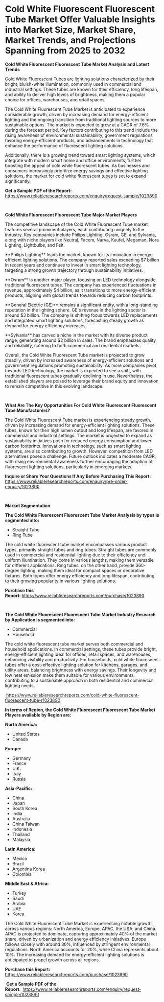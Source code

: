 <p><h1>Cold White Fluorescent Fluorescent Tube Market Offer Valuable Insights into Market Size, Market Share, Market Trends, and Projections Spanning from 2025 to 2032</h1></p><p><strong>Cold White Fluorescent Fluorescent Tube Market Analysis and Latest Trends</strong></p>
<p><p>Cold White Fluorescent Tubes are lighting solutions characterized by their bright, bluish-white illumination, commonly used in commercial and industrial settings. These tubes are known for their efficiency, long lifespan, and ability to deliver high levels of brightness, making them a popular choice for offices, warehouses, and retail spaces. </p><p>The Cold White Fluorescent Tube Market is anticipated to experience considerable growth, driven by increasing demand for energy-efficient lighting and the ongoing transition from traditional lighting sources to more sustainable options. The market is expected to grow at a CAGR of 7.6% during the forecast period. Key factors contributing to this trend include the rising awareness of environmental sustainability, government regulations favoring energy-efficient products, and advancements in technology that enhance the performance of fluorescent lighting solutions.</p><p>Additionally, there is a growing trend toward smart lighting systems, which integrate with modern smart home and office environments, further boosting the appeal of cold white fluorescent tubes. As businesses and consumers increasingly prioritize energy savings and effective lighting solutions, the market for cold white fluorescent tubes is set to expand significantly.</p></p>
<p><strong>Get a Sample PDF of the Report:&nbsp;</strong> <a href="https://www.reliableresearchreports.com/enquiry/request-sample/1023890?utm_campaign=3321&utm_medium=2&utm_source=Github&utm_content=ia&utm_term=18042025&utm_id=cold-white-fluorescent-fluorescent-tube">https://www.reliableresearchreports.com/enquiry/request-sample/1023890</a></p>
<p>&nbsp;</p>
<p><strong>Cold White Fluorescent Fluorescent Tube Major Market Players</strong></p>
<p><p>The competitive landscape of the Cold White Fluorescent Tube market features several prominent players, each contributing uniquely to the industry. Key companies include Philips Lighting, Osram, GE, and Sylvania, along with niche players like Neutral, Facom, Narva, Kaufel, Megaman, Nora Lighting, Lightbulbs, and Feit.</p><p>**Philips Lighting** leads the market, known for its innovation in energy-efficient lighting solutions. The company reported sales exceeding $7 billion in recent years and continues to invest in smart lighting technology, targeting a strong growth trajectory through sustainability initiatives. </p><p>**Osram** is another major player, focusing on LED technology alongside traditional fluorescent tubes. The company has experienced fluctuations in revenue, approximately $4 billion, as it transitions to more energy-efficient products, aligning with global trends towards reducing carbon footprints.</p><p>**General Electric (GE)** remains a significant entity, with a long-standing reputation in the lighting sphere. GE's revenue in the lighting sector is around $3 billion. The company is shifting focus towards LED replacements and integrated smart lighting solutions, forecasting steady growth as demand for energy efficiency increases.</p><p>**Sylvania** has carved a niche in the market with its diverse product range, generating around $2 billion in sales. The brand emphasizes quality and reliability, catering to both commercial and residential markets.</p><p>Overall, the Cold White Fluorescent Tube market is projected to grow steadily, driven by increased awareness of energy-efficient solutions and government regulations promoting sustainability. As more companies pivot towards LED technology, the market is expected to see a shift, with traditional fluorescent tubes gradually declining in use. Nevertheless, the established players are poised to leverage their brand equity and innovation to remain competitive in this evolving landscape.</p></p>
<p>&nbsp;</p>
<p><strong>What Are The Key Opportunities For Cold White Fluorescent Fluorescent Tube Manufacturers?</strong></p>
<p><p>The Cold White Fluorescent Tube market is experiencing steady growth, driven by increasing demand for energy-efficient lighting solutions. These tubes, known for their high lumen output and long lifespan, are favored in commercial and industrial settings. The market is projected to expand as sustainability initiatives push for reduced energy consumption and lower carbon footprints. Innovations in technology, such as smart lighting systems, are also contributing to growth. However, competition from LED alternatives poses a challenge. Future outlook indicates a moderate CAGR, with rising environmental awareness further encouraging the adoption of fluorescent lighting solutions, particularly in emerging markets.</p></p>
<p><strong>Inquire or Share Your Questions If Any Before Purchasing This Report:</strong> <a href="https://www.reliableresearchreports.com/enquiry/pre-order-enquiry/1023890?utm_campaign=3321&utm_medium=2&utm_source=Github&utm_content=ia&utm_term=18042025&utm_id=cold-white-fluorescent-fluorescent-tube">https://www.reliableresearchreports.com/enquiry/pre-order-enquiry/1023890</a></p>
<p>&nbsp;</p>
<p><strong>Market Segmentation</strong></p>
<p><strong>The Cold White Fluorescent Fluorescent Tube Market Analysis by types is segmented into:</strong></p>
<p><ul><li>Straight Tube</li><li>Ring Tube</li></ul></p>
<p><p>The cold white fluorescent tube market encompasses various product types, primarily straight tubes and ring tubes. Straight tubes are commonly used in commercial and residential lighting due to their efficiency and uniform illumination. They come in various lengths, making them versatile for different applications. Ring tubes, on the other hand, provide 360-degree lighting, making them ideal for compact spaces or decorative fixtures. Both types offer energy efficiency and long lifespan, contributing to their growing popularity in various lighting solutions.</p></p>
<p><strong>Purchase this Report:&nbsp;</strong><a href="https://www.reliableresearchreports.com/purchase/1023890?utm_campaign=3321&utm_medium=2&utm_source=Github&utm_content=ia&utm_term=18042025&utm_id=cold-white-fluorescent-fluorescent-tube">https://www.reliableresearchreports.com/purchase/1023890</a></p>
<p>&nbsp;</p>
<p><strong>The Cold White Fluorescent Fluorescent Tube Market Industry Research by Application is segmented into:</strong></p>
<p><ul><li>Commercial</li><li>Household</li></ul></p>
<p><p>The cold white fluorescent tube market serves both commercial and household applications. In commercial settings, these tubes provide bright, energy-efficient lighting ideal for offices, retail spaces, and warehouses, enhancing visibility and productivity. For households, cold white fluorescent tubes offer a cost-effective lighting solution for kitchens, garages, and utility areas, balancing brightness with energy savings. Their longevity and low heat emission make them suitable for various environments, contributing to a sustainable approach in both residential and commercial lighting needs.</p></p>
<p><a href="https://www.reliableresearchreports.com/cold-white-fluorescent-fluorescent-tube-r1023890?utm_campaign=3321&utm_medium=2&utm_source=Github&utm_content=ia&utm_term=18042025&utm_id=cold-white-fluorescent-fluorescent-tube">&nbsp;https://www.reliableresearchreports.com/cold-white-fluorescent-fluorescent-tube-r1023890</a></p>
<p><strong>In terms of Region, the Cold White Fluorescent Fluorescent Tube Market Players available by Region are:</strong></p>
<p>
    <p> <strong> North America: </strong>
        <ul>
            <li>United States</li>
            <li>Canada</li>
        </ul>
        </p> 
    <p> <strong> Europe: </strong>
        <ul>
            <li>Germany</li>
            <li>France</li>
            <li>U.K.</li>
            <li>Italy</li>
            <li>Russia</li>
        </ul>
        </p> 
    <p> <strong> Asia-Pacific: </strong>
        <ul>
            <li>China</li>
            <li>Japan</li>
            <li>South Korea</li>
            <li>India</li>
            <li>Australia</li>
            <li>China Taiwan</li>
            <li>Indonesia</li>
            <li>Thailand</li>
            <li>Malaysia</li>
        </ul>
        </p> 
    <p> <strong> Latin America: </strong>
        <ul>
            <li>Mexico</li>
            <li>Brazil</li>
            <li>Argentina Korea</li>
            <li>Colombia</li>
        </ul>
        </p> 
    <p> <strong> Middle East & Africa: </strong>
        <ul>
            <li>Turkey</li>
            <li>Saudi</li>
            <li>Arabia</li>
            <li>UAE</li>
            <li>Korea</li>
        </ul>
    </p>
    </p>
<p><p>The Cold White Fluorescent Tube Market is experiencing notable growth across various regions: North America, Europe, APAC, the USA, and China. APAC is projected to dominate, capturing approximately 40% of the market share, driven by urbanization and energy efficiency initiatives. Europe follows closely with around 30%, influenced by stringent environmental regulations. North America accounts for 20%, while China represents about 10%. The increasing demand for energy-efficient lighting solutions is anticipated to propel growth across all regions.</p></p>
<p><strong>Purchase this Report: </strong><a href="https://www.reliableresearchreports.com/purchase/1023890?utm_campaign=3321&utm_medium=2&utm_source=Github&utm_content=ia&utm_term=18042025&utm_id=cold-white-fluorescent-fluorescent-tube">https://www.reliableresearchreports.com/purchase/1023890</a></p>
<p>&nbsp;<strong>Get a Sample PDF of the Report:&nbsp;&nbsp;</strong><a href="https://www.reliableresearchreports.com/enquiry/request-sample/1023890?utm_campaign=3321&utm_medium=2&utm_source=Github&utm_content=ia&utm_term=18042025&utm_id=cold-white-fluorescent-fluorescent-tube">https://www.reliableresearchreports.com/enquiry/request-sample/1023890</a></p>
<p><strong></strong></p>
<p><p></p><p></p><p></p></p>